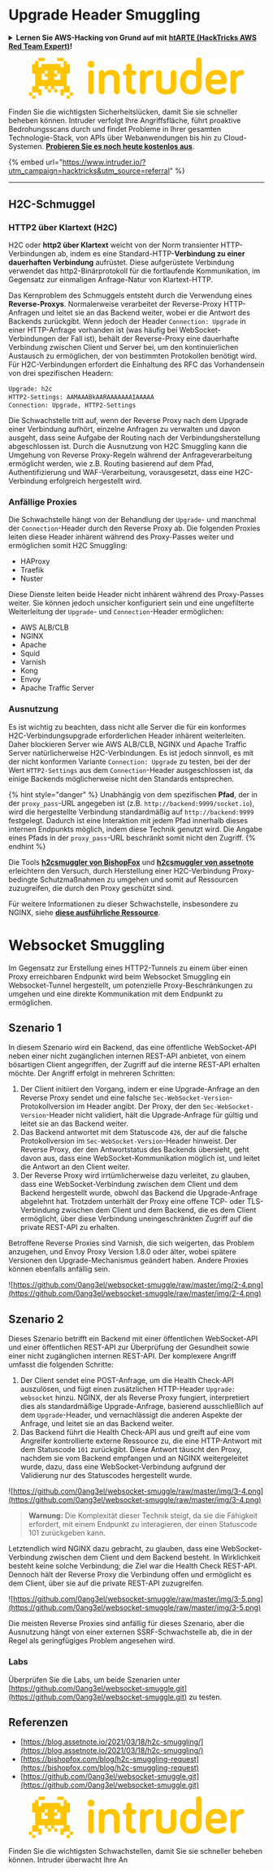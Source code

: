 # Upgrade Header Smuggling

<details>

<summary><strong>Lernen Sie AWS-Hacking von Grund auf mit</strong> <a href="https://training.hacktricks.xyz/courses/arte"><strong>htARTE (HackTricks AWS Red Team Expert)</strong></a><strong>!</strong></summary>

Andere Möglichkeiten, HackTricks zu unterstützen:

* Wenn Sie Ihr **Unternehmen in HackTricks bewerben möchten** oder **HackTricks als PDF herunterladen möchten**, überprüfen Sie die [**ABONNEMENTPLÄNE**](https://github.com/sponsors/carlospolop)!
* Holen Sie sich das [**offizielle PEASS & HackTricks-Merchandise**](https://peass.creator-spring.com)
* Entdecken Sie [**The PEASS Family**](https://opensea.io/collection/the-peass-family), unsere Sammlung exklusiver [**NFTs**](https://opensea.io/collection/the-peass-family)
* **Treten Sie der** 💬 [**Discord-Gruppe**](https://discord.gg/hRep4RUj7f) oder der [**Telegram-Gruppe**](https://t.me/peass) bei oder **folgen** Sie uns auf **Twitter** 🐦 [**@carlospolopm**](https://twitter.com/hacktricks_live)**.**
* **Teilen Sie Ihre Hacking-Tricks, indem Sie PRs an die** [**HackTricks**](https://github.com/carlospolop/hacktricks) und [**HackTricks Cloud**](https://github.com/carlospolop/hacktricks-cloud) Github-Repositories senden.

</details>

<figure><img src="/.gitbook/assets/image (675).png" alt=""><figcaption></figcaption></figure>

Finden Sie die wichtigsten Sicherheitslücken, damit Sie sie schneller beheben können. Intruder verfolgt Ihre Angriffsfläche, führt proaktive Bedrohungsscans durch und findet Probleme in Ihrer gesamten Technologie-Stack, von APIs über Webanwendungen bis hin zu Cloud-Systemen. [**Probieren Sie es noch heute kostenlos aus**](https://www.intruder.io/?utm\_source=referral\&utm\_campaign=hacktricks).

{% embed url="https://www.intruder.io/?utm_campaign=hacktricks&utm_source=referral" %}

***

## H2C-Schmuggel <a href="#http2-over-cleartext-h2c" id="http2-over-cleartext-h2c"></a>

### HTTP2 über Klartext (H2C) <a href="#http2-over-cleartext-h2c" id="http2-over-cleartext-h2c"></a>

H2C oder **http2 über Klartext** weicht von der Norm transienter HTTP-Verbindungen ab, indem es eine Standard-HTTP-**Verbindung zu einer dauerhaften Verbindung** aufrüstet. Diese aufgerüstete Verbindung verwendet das http2-Binärprotokoll für die fortlaufende Kommunikation, im Gegensatz zur einmaligen Anfrage-Natur von Klartext-HTTP.

Das Kernproblem des Schmuggels entsteht durch die Verwendung eines **Reverse-Proxys**. Normalerweise verarbeitet der Reverse-Proxy HTTP-Anfragen und leitet sie an das Backend weiter, wobei er die Antwort des Backends zurückgibt. Wenn jedoch der Header `Connection: Upgrade` in einer HTTP-Anfrage vorhanden ist (was häufig bei WebSocket-Verbindungen der Fall ist), behält der Reverse-Proxy eine dauerhafte Verbindung zwischen Client und Server bei, um den kontinuierlichen Austausch zu ermöglichen, der von bestimmten Protokollen benötigt wird. Für H2C-Verbindungen erfordert die Einhaltung des RFC das Vorhandensein von drei spezifischen Headern:
``` 
Upgrade: h2c
HTTP2-Settings: AAMAAABkAARAAAAAAAIAAAAA
Connection: Upgrade, HTTP2-Settings
```
Die Schwachstelle tritt auf, wenn der Reverse Proxy nach dem Upgrade einer Verbindung aufhört, einzelne Anfragen zu verwalten und davon ausgeht, dass seine Aufgabe der Routing nach der Verbindungsherstellung abgeschlossen ist. Durch die Ausnutzung von H2C Smuggling kann die Umgehung von Reverse Proxy-Regeln während der Anfrageverarbeitung ermöglicht werden, wie z.B. Routing basierend auf dem Pfad, Authentifizierung und WAF-Verarbeitung, vorausgesetzt, dass eine H2C-Verbindung erfolgreich hergestellt wird.

### Anfällige Proxies <a href="#exploitation" id="exploitation"></a>

Die Schwachstelle hängt von der Behandlung der `Upgrade`- und manchmal der `Connection`-Header durch den Reverse Proxy ab. Die folgenden Proxies leiten diese Header inhärent während des Proxy-Passes weiter und ermöglichen somit H2C Smuggling:

- HAProxy
- Traefik
- Nuster

Diese Dienste leiten beide Header nicht inhärent während des Proxy-Passes weiter. Sie können jedoch unsicher konfiguriert sein und eine ungefilterte Weiterleitung der `Upgrade`- und `Connection`-Header ermöglichen:

- AWS ALB/CLB
- NGINX
- Apache
- Squid
- Varnish
- Kong
- Envoy
- Apache Traffic Server

### Ausnutzung <a href="#exploitation" id="exploitation"></a>

Es ist wichtig zu beachten, dass nicht alle Server die für ein konformes H2C-Verbindungsupgrade erforderlichen Header inhärent weiterleiten. Daher blockieren Server wie AWS ALB/CLB, NGINX und Apache Traffic Server natürlicherweise H2C-Verbindungen. Es ist jedoch sinnvoll, es mit der nicht konformen Variante `Connection: Upgrade` zu testen, bei der der Wert `HTTP2-Settings` aus dem `Connection`-Header ausgeschlossen ist, da einige Backends möglicherweise nicht den Standards entsprechen.

{% hint style="danger" %}
Unabhängig von dem spezifischen **Pfad**, der in der `proxy_pass`-URL angegeben ist (z.B. `http://backend:9999/socket.io`), wird die hergestellte Verbindung standardmäßig auf `http://backend:9999` festgelegt. Dadurch ist eine Interaktion mit jedem Pfad innerhalb dieses internen Endpunkts möglich, indem diese Technik genutzt wird. Die Angabe eines Pfads in der `proxy_pass`-URL beschränkt somit nicht den Zugriff.
{% endhint %}

Die Tools [**h2csmuggler von BishopFox**](https://github.com/BishopFox/h2csmuggler) und [**h2csmuggler von assetnote**](https://github.com/assetnote/h2csmuggler) erleichtern den Versuch, durch Herstellung einer H2C-Verbindung Proxy-bedingte Schutzmaßnahmen zu umgehen und somit auf Ressourcen zuzugreifen, die durch den Proxy geschützt sind.

Für weitere Informationen zu dieser Schwachstelle, insbesondere zu NGINX, siehe [**diese ausführliche Ressource**](../network-services-pentesting/pentesting-web/nginx.md#proxy\_set\_header-upgrade-and-connection).

# Websocket Smuggling

Im Gegensatz zur Erstellung eines HTTP2-Tunnels zu einem über einen Proxy erreichbaren Endpunkt wird beim Websocket Smuggling ein Websocket-Tunnel hergestellt, um potenzielle Proxy-Beschränkungen zu umgehen und eine direkte Kommunikation mit dem Endpunkt zu ermöglichen.

## Szenario 1

In diesem Szenario wird ein Backend, das eine öffentliche WebSocket-API neben einer nicht zugänglichen internen REST-API anbietet, von einem bösartigen Client angegriffen, der Zugriff auf die interne REST-API erhalten möchte. Der Angriff erfolgt in mehreren Schritten:

1. Der Client initiiert den Vorgang, indem er eine Upgrade-Anfrage an den Reverse Proxy sendet und eine falsche `Sec-WebSocket-Version`-Protokollversion im Header angibt. Der Proxy, der den `Sec-WebSocket-Version`-Header nicht validiert, hält die Upgrade-Anfrage für gültig und leitet sie an das Backend weiter.
2. Das Backend antwortet mit dem Statuscode `426`, der auf die falsche Protokollversion im `Sec-WebSocket-Version`-Header hinweist. Der Reverse Proxy, der den Antwortstatus des Backends übersieht, geht davon aus, dass eine WebSocket-Kommunikation möglich ist, und leitet die Antwort an den Client weiter.
3. Der Reverse Proxy wird irrtümlicherweise dazu verleitet, zu glauben, dass eine WebSocket-Verbindung zwischen dem Client und dem Backend hergestellt wurde, obwohl das Backend die Upgrade-Anfrage abgelehnt hat. Trotzdem unterhält der Proxy eine offene TCP- oder TLS-Verbindung zwischen dem Client und dem Backend, die es dem Client ermöglicht, über diese Verbindung uneingeschränkten Zugriff auf die private REST-API zu erhalten.

Betroffene Reverse Proxies sind Varnish, die sich weigerten, das Problem anzugehen, und Envoy Proxy Version 1.8.0 oder älter, wobei spätere Versionen den Upgrade-Mechanismus geändert haben. Andere Proxies können ebenfalls anfällig sein.

![https://github.com/0ang3el/websocket-smuggle/raw/master/img/2-4.png](https://github.com/0ang3el/websocket-smuggle/raw/master/img/2-4.png)

## Szenario 2

Dieses Szenario betrifft ein Backend mit einer öffentlichen WebSocket-API und einer öffentlichen REST-API zur Überprüfung der Gesundheit sowie einer nicht zugänglichen internen REST-API. Der komplexere Angriff umfasst die folgenden Schritte:

1. Der Client sendet eine POST-Anfrage, um die Health Check-API auszulösen, und fügt einen zusätzlichen HTTP-Header `Upgrade: websocket` hinzu. NGINX, der als Reverse Proxy fungiert, interpretiert dies als standardmäßige Upgrade-Anfrage, basierend ausschließlich auf dem `Upgrade`-Header, und vernachlässigt die anderen Aspekte der Anfrage, und leitet sie an das Backend weiter.
2. Das Backend führt die Health Check-API aus und greift auf eine vom Angreifer kontrollierte externe Ressource zu, die eine HTTP-Antwort mit dem Statuscode `101` zurückgibt. Diese Antwort täuscht den Proxy, nachdem sie vom Backend empfangen und an NGINX weitergeleitet wurde, dazu, dass eine WebSocket-Verbindung aufgrund der Validierung nur des Statuscodes hergestellt wurde.

![https://github.com/0ang3el/websocket-smuggle/raw/master/img/3-4.png](https://github.com/0ang3el/websocket-smuggle/raw/master/img/3-4.png)

> **Warnung:** Die Komplexität dieser Technik steigt, da sie die Fähigkeit erfordert, mit einem Endpunkt zu interagieren, der einen Statuscode 101 zurückgeben kann.

Letztendlich wird NGINX dazu gebracht, zu glauben, dass eine WebSocket-Verbindung zwischen dem Client und dem Backend besteht. In Wirklichkeit besteht keine solche Verbindung; die Ziel war die Health Check REST-API. Dennoch hält der Reverse Proxy die Verbindung offen und ermöglicht es dem Client, über sie auf die private REST-API zuzugreifen.

![https://github.com/0ang3el/websocket-smuggle/raw/master/img/3-5.png](https://github.com/0ang3el/websocket-smuggle/raw/master/img/3-5.png)

Die meisten Reverse Proxies sind anfällig für dieses Szenario, aber die Ausnutzung hängt von einer externen SSRF-Schwachstelle ab, die in der Regel als geringfügiges Problem angesehen wird.

### Labs

Überprüfen Sie die Labs, um beide Szenarien unter [https://github.com/0ang3el/websocket-smuggle.git](https://github.com/0ang3el/websocket-smuggle.git) zu testen.

## Referenzen

* [https://blog.assetnote.io/2021/03/18/h2c-smuggling/](https://blog.assetnote.io/2021/03/18/h2c-smuggling/)
* [https://bishopfox.com/blog/h2c-smuggling-request](https://bishopfox.com/blog/h2c-smuggling-request)
* [https://github.com/0ang3el/websocket-smuggle.git](https://github.com/0ang3el/websocket-smuggle.git)

<figure><img src="/.gitbook/assets/image (675).png" alt=""><figcaption></figcaption></figure>

Finden Sie die wichtigsten Schwachstellen, damit Sie sie schneller beheben können. Intruder überwacht Ihre An
